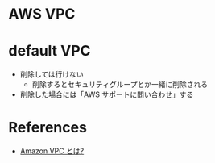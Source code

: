 AWS VPC
==========


# default VPC

+ 削除しては行けない
  + 削除するとセキュリティグループとか一緒に削除される
+ 削除した場合には「AWS サポートに問い合わせ」する


# References

+ [Amazon VPC とは?](http://docs.aws.amazon.com/ja_jp/AmazonVPC/latest/UserGuide/VPC_Introduction.html)